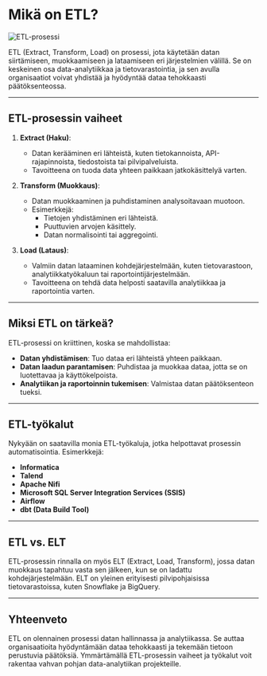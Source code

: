 # Mikä on ETL?

![ETL-prosessi](../fotos/1.jpg)

ETL (Extract, Transform, Load) on prosessi, jota käytetään datan siirtämiseen, muokkaamiseen ja lataamiseen eri järjestelmien välillä. Se on keskeinen osa data-analytiikkaa ja tietovarastointia, ja sen avulla organisaatiot voivat yhdistää ja hyödyntää dataa tehokkaasti päätöksenteossa.

---

## ETL-prosessin vaiheet

1. **Extract (Haku)**:
   - Datan kerääminen eri lähteistä, kuten tietokannoista, API-rajapinnoista, tiedostoista tai pilvipalveluista.
   - Tavoitteena on tuoda data yhteen paikkaan jatkokäsittelyä varten.

2. **Transform (Muokkaus)**:
   - Datan muokkaaminen ja puhdistaminen analysoitavaan muotoon.
   - Esimerkkejä:
     - Tietojen yhdistäminen eri lähteistä.
     - Puuttuvien arvojen käsittely.
     - Datan normalisointi tai aggregointi.

3. **Load (Lataus)**:
   - Valmiin datan lataaminen kohdejärjestelmään, kuten tietovarastoon, analytiikkatyökaluun tai raportointijärjestelmään.
   - Tavoitteena on tehdä data helposti saatavilla analytiikkaa ja raportointia varten.

---

## Miksi ETL on tärkeä?

ETL-prosessi on kriittinen, koska se mahdollistaa:
- **Datan yhdistämisen**: Tuo dataa eri lähteistä yhteen paikkaan.
- **Datan laadun parantamisen**: Puhdistaa ja muokkaa dataa, jotta se on luotettavaa ja käyttökelpoista.
- **Analytiikan ja raportoinnin tukemisen**: Valmistaa datan päätöksenteon tueksi.

---

## ETL-työkalut

Nykyään on saatavilla monia ETL-työkaluja, jotka helpottavat prosessin automatisointia. Esimerkkejä:
- **Informatica**
- **Talend**
- **Apache Nifi**
- **Microsoft SQL Server Integration Services (SSIS)**
- **Airflow**
- **dbt (Data Build Tool)**

---

## ETL vs. ELT

ETL-prosessin rinnalla on myös ELT (Extract, Load, Transform), jossa datan muokkaus tapahtuu vasta sen jälkeen, kun se on ladattu kohdejärjestelmään. ELT on yleinen erityisesti pilvipohjaisissa tietovarastoissa, kuten Snowflake ja BigQuery.

---

## Yhteenveto

ETL on olennainen prosessi datan hallinnassa ja analytiikassa. Se auttaa organisaatioita hyödyntämään dataa tehokkaasti ja tekemään tietoon perustuvia päätöksiä. Ymmärtämällä ETL-prosessin vaiheet ja työkalut voit rakentaa vahvan pohjan data-analytiikan projekteille.